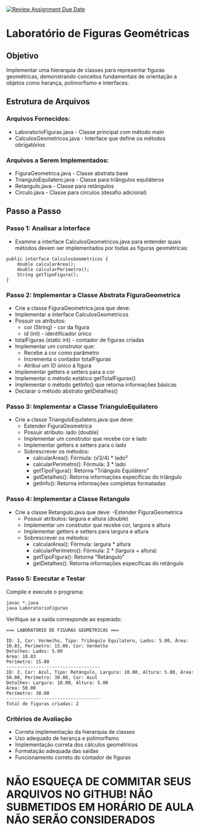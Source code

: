 [![Review Assignment Due Date](https://classroom.github.com/assets/deadline-readme-button-22041afd0340ce965d47ae6ef1cefeee28c7c493a6346c4f15d667ab976d596c.svg)](https://classroom.github.com/a/BUipTTbO)
# Laboratório de Figuras Geométricas
## Objetivo
Implementar uma hierarquia de classes para representar figuras geométricas, demonstrando conceitos fundamentais de orientação a objetos como herança, polimorfismo e interfaces.

## Estrutura de Arquivos
### Arquivos Fornecidos:
- LaboratorioFiguras.java - Classe principal com método main
- CalculosGeometricos.java - Interface que define os métodos obrigatórios

### Arquivos a Serem Implementados:
- FiguraGeometrica.java - Classe abstrata base
- TrianguloEquilatero.java - Classe para triângulos equiláteros
- Retangulo.java - Classe para retângulos
- Circulo.java - Classe para círculos (desafio adicional)

## Passo a Passo
### Passo 1: Analisar a Interface
- Examine a interface CalculosGeometricos.java para entender quais métodos devem ser implementados por todas as figuras geométricas:

```
public interface CalculosGeometricos {
    double calcularArea();
    double calcularPerimetro();
    String getTipoFigura();
}
```

### Passo 2: Implementar a Classe Abstrata FiguraGeometrica
- Crie a classe FiguraGeometrica.java que deve:
- Implementar a interface CalculosGeometricos
- Possuir os atributos:
  - cor (String) - cor da figura
  - id (int) - identificador único
- totalFiguras (static int) - contador de figuras criadas
- Implementar um construtor que:
  - Recebe a cor como parâmetro
  - Incrementa o contador totalFiguras
  - Atribui um ID único à figura
- Implementar getters e setters para a cor
- Implementar o método estático getTotalFiguras()
- Implementar o método getInfo() que retorna informações básicas
- Declarar o método abstrato getDetalhes()

### Passo 3: Implementar a Classe TrianguloEquilatero
- Crie a classe TrianguloEquilatero.java que deve:
  - Estender FiguraGeometrica
  - Possuir atributo: lado (double)
  - Implementar um construtor que recebe cor e lado
  - Implementar getters e setters para o lado
  - Sobrescrever os métodos:
    - calcularArea(): Fórmula: (√3/4) * lado²
    - calcularPerimetro(): Fórmula: 3 * lado
    - getTipoFigura(): Retorna "Triângulo Equilátero"
    - getDetalhes(): Retorna informações específicas do triângulo
    - getInfo(): Retorna informações completas formatadas

### Passo 4: Implementar a Classe Retangulo
- Crie a classe Retangulo.java que deve:
  -Estender FiguraGeometrica
  - Possuir atributos: largura e altura (double)
  - Implementar um construtor que recebe cor, largura e altura
  - Implementar getters e setters para largura e altura
  - Sobrescrever os métodos:
    - calcularArea(): Fórmula: largura * altura
    - calcularPerimetro(): Fórmula: 2 * (largura + altura)
    - getTipoFigura(): Retorna "Retângulo"
    - getDetalhes(): Retorna informações específicas do retângulo

### Passo 5: Executar e Testar
Compile e execute o programa:
```
javac *.java
java LaboratorioFiguras
```
Verifique se a saída corresponde ao esperado:

```
=== LABORATÓRIO DE FIGURAS GEOMÉTRICAS ===

ID: 1, Cor: Vermelho, Tipo: Triângulo Equilatero, Lados: 5.00, Área: 10.83, Perímetro: 15.00, Cor: Vermelho
Detalhes: Lados: 5.00
Área: 10.83
Perímetro: 15.00
-----------------------------------
ID: 2, Cor: Azul, Tipo: Retângulo, Largura: 10.00, Altura: 5.00, Área: 50.00, Perímetro: 30.00, Cor: Azul
Detalhes: Largura: 10.00, Altura: 5.00
Área: 50.00
Perímetro: 30.00
-----------------------------------
Total de figuras criadas: 2
```
### Critérios de Avaliação
- Correta implementação da hierarquia de classes
- Uso adequado de herança e polimorfismo
- Implementação correta dos cálculos geométricos
- Formatação adequada das saídas
- Funcionamento correto do contador de figuras

# NÃO ESQUEÇA DE COMMITAR SEUS ARQUIVOS NO GITHUB! NÃO SUBMETIDOS EM HORÁRIO DE AULA NÃO SERÃO CONSIDERADOS
